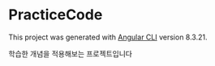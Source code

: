# PracticeCode

This project was generated with [Angular CLI](https://github.com/angular/angular-cli) version 8.3.21.

학습한 개념을 적용해보는 프로젝트입니다
